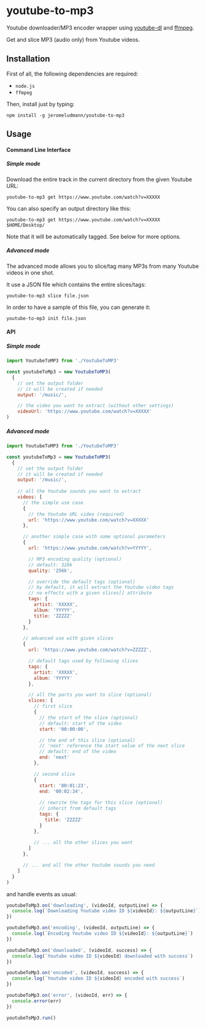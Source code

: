 # youtube-to-mp3

Youtube downloader/MP3 encoder wrapper using [youtube-dl](https://github.com/rg3/youtube-dl/) and [ffmpeg](https://ffmpeg.org/).

Get and slice MP3 (audio only) from Youtube videos.

## Installation

First of all, the following dependencies are required:

- `node.js`
- `ffmpeg`

Then, install just by typing:

```
npm install -g jeromeludmann/youtube-to-mp3
```

## Usage

#### Command Line Interface

##### Simple mode

Download the entire track in the current directory from the given Youtube URL:
```
youtube-to-mp3 get https://www.youtube.com/watch?v=XXXXX
```

You can also specify an output directory like this:
```
youtube-to-mp3 get https://www.youtube.com/watch?v=XXXXX $HOME/Desktop/
```

Note that it will be automatically tagged. See below for more options.

##### Advanced mode

The advanced mode allows you to slice/tag many MP3s from many Youtube videos in one shot.

It use a JSON file which contains the entire slices/tags:
```
youtube-to-mp3 slice file.json
```

In order to have a sample of this file, you can generate it:
```
youtube-to-mp3 init file.json
```

#### API

##### Simple mode

```javascript
import YoutubeToMP3 from './YoutubeToMP3'

const youtubeToMp3 = new YoutubeToMP3(
  {
    // set the output folder
    // it will be created if needed
    output: '/music/',

    // the video you want to extract (without other settings)
    videoUrl: 'https://www.youtube.com/watch?v=XXXXX'
)
```

##### Advanced mode

```javascript
import YoutubeToMP3 from './YoutubeToMP3'

const youtubeToMp3 = new YoutubeToMP3(
  {
    // set the output folder
    // it will be created if needed
    output: '/music/',
    
    // all the Youtube sounds you want to extract
    videos: [
      // the simple use case
      {
        // the Youtube URL video (required)
        url: 'https://www.youtube.com/watch?v=XXXXX'
      },

      // another simple case with some optional parameters
      {
        url: 'https://www.youtube.com/watch?v=YYYYY',

        // MP3 encoding quality (optional)
        // default: 320k
        quality: '256k',

        // override the default tags (optional)
        // by default, it will extract the Youtube video tags
        // no effects with a given slices[] attribute
        tags: {
          artist: 'XXXXX',
          album: 'YYYYY',
          title: 'ZZZZZ'
        }
      },

      // advanced use with given slices
      {
        url: 'https://www.youtube.com/watch?v=ZZZZZ',

        // default tags used by following slices
        tags: {
          artist: 'XXXXX',
          album: 'YYYYY'
        },

        // all the parts you want to slice (optional)
        slices: [
          // first slice
          {
            // the start of the slice (optional)
            // default: start of the video
            start: '00:00:00',

            // the end of this slice (optional)
            // 'next' reference the start value of the next slice
            // default: end of the video
            end: 'next'
          },

          // second slice
          {
            start: '00:01:23',
            end: '00:02:34',
            
            // rewrite the tags for this slice (optional)
            // inherit from default tags
            tags: {
              title: 'ZZZZZ'
            }
          },
          
          // ... all the other slices you want
        ]
      },

      // ... and all the other Youtube sounds you need
    ]
  }
)
```

and handle events as usual:

```javascript
youtubeToMp3.on('downloading', (videoId, outputLine) => {
  console.log(`Downloading Youtube video ID ${videoId}: ${outputLine}`)
})

youtubeToMp3.on('encoding', (videoId, outputLine) => {
  console.log(`Encoding Youtube video ID ${videoId}: ${outputLine}`)
})

youtubeToMp3.on('downloaded', (videoId, success) => {
  console.log(`Youtube video ID ${videoId} downloaded with success`)
})

youtubeToMp3.on('encoded', (videoId, success) => {
  console.log(`Youtube video ID ${videoId} encoded with success`)
})

youtubeToMp3.on('error', (videoId, err) => {
  console.error(err)
})

youtubeToMp3.run()
```
